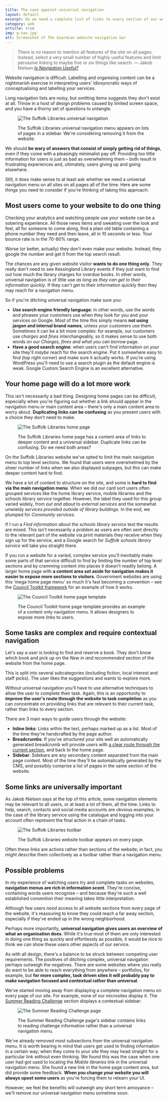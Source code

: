 ```yaml
---
title: The case against universal navigation
layout: default
excerpt: Do we need a complete list of links to every section of our website on every page? Or can we offer simple signposts to major pages and contextual links?
category: web
article: true
img: g-nav.jpg
alt: Screenshot of The Guardian website navigation bar
---
```


> There is no reason to mention all features of the site on all pages. Instead, select a very small number of highly useful features and limit pervasive linking to maybe five or six things like search. &#8212; Jakob Nielsen <cite>[Is Navigation Useful?](http://www.nngroup.com/articles/is-navigation-useful/)</cite>

Website navigation is difficult. Labelling and organising content can be a nightmarish exercise in interpreting users' idiosyncratic ways of conceptualising and labelling your services.

Long navigation lists are noisy, but omitting items suggests they don't exist at all. Throw in a host of design problems caused by limited screen space, and you have a thorny set of questions to untangle.

<figure class="figure">

<img src="/images/sl-sidebar.png" alt="The Suffolk Libraries universal navigation">

<figcaption class="figcaption"><p>The Suffolk Libraries universal navigation menu appears on lots of pages in a sidebar. We're considering removing it from the website.</p></figcaption>

</figure>

We should __be wary of answers that consist of simply getting rid of things__, even if they come with a pleasingly minimalist pay off. Providing too little information for users is just as bad as overwhelming them &#8211; both result in frustrating experiences and, ultimately, users giving up and going elsewhere.

Still, it does make sense to at least ask whether we need a universal navigation menu on all sites on all pages all of the time. Here are some things you need to consider if you're thinking of taking this approach:

## Most users come to your website to do one thing

Checking your analytics and watching people use your website can be a sobering experience. All those news items and sweating over the look and feel, all for someone to come along, find a plain old table containing a phone number they need and then leave, all in 10 seconds or less. Your bounce rate is in the 70-80% range.

Worse (or better, actually) they don't even make your website. Instead, they google the number and get it from the top search result.

The chances are any given website visitor __wants to do one thing only__. They really don't need to see Kessingland Library events if they just want to find out how much the library charges for overdue books. In other words, universal navigation is of little use _as long as they can get to their information quickly_. If they can't get to their information quickly then they may reach for a navigation menu.

So if you're ditching universal navigation make sure you:

- __Use search engine friendly language__: in other words, use the words and phrases your customers use when they look for you and your services on Google. Most of the time this simply means __not using jargon and internal brand names__, unless your customers use them. Sometimes it can be a bit more complex: for example, our customers use _charges_ and _fines_ interchangeably, so it makes sense to use both words on our <cite>Charges, fines and what you can borrow</cite> page.
- __Have a good search engine__: when users can't find information on your site they'll _maybe_ reach for the search engine. Put it somewhere easy to find (top right corner) and make sure it actually works. If you're using WordPress you'll need to use a search plugin as the default engine is weak. Google Custom Search Engine is an excellent alternative.

## Your home page will do a lot more work

This isn't necessarily a bad thing. Designing home pages can be difficult, especially when you're figuring out whether a link should appear in the navigation menu or main content area &#8211; there's only a main content area to worry about. __Duplicating links can be confusing__ as you present users with a choice they don't need to make.

<figure class="figure">

<img src="/images/sl-home-page.jpg" alt="The Suffolk Libraries home page">

<figcaption class="figcaption"><p>The Suffolk Libraries home page has a content area of links to deeper content and a universal sidebar. Duplicate links can be confusing. Do we need both areas?</p></figcaption>

</figure>

On the Suffolk Libraries website we've opted to limit the main navigation menu to top level sections. We found that users were overwhelmed by the sheer number of links when we also displayed subpages, but this can make deeper content hard to find.

We have a lot of content to structure on the site, and some is __hard to find via the main navigation menu__. When we did our card sort users often grouped services like the home library service, mobile libraries and the schools library service together. However, the label they used for this group varied widely, from _out and about_ to _external services_ and the somewhat unwieldy _services provided outside of library buildings_. In the end, we plumped for _Community services_.

If I run a _Find information about the schools library service_ test the results are mixed. This isn't necessarily a problem as users are often sent directly to the relevant part of the website via print materials they receive when they sign up for the service, and a Google search for _Suffolk schools library service_ will take you straight there.

If you run a website for a varied, complex service you'll inevitably make some parts of that service difficult to find by limiting the number of top level sections and by cramming content into places it doesn't readily belong. A larger home page with __a content area set aside for navigation makes it easier to expose more sections to visitors__. Government websites are using this &#8216;mega home page menu&#8217; so much it's fast becoming a convention &#8211; see the [Council Toolkit framework](http://counciltoolkit.org/template-examples/home.html) for an example of how it works.

<figure class="figure">

<img src="/images/council-toolkit.jpg" alt="The Council Toolkit home page template">

<figcaption class="figcaption"><p>The Council Toolkit home page template provides an example of a content only navigation menu. It allows designers to expose more links to users.</p></figcaption>

</figure>

## Some tasks are complex and require contextual navigation

Let's say a user is looking to find and reserve a book. They don't know which book and pick up on the _New in and recommended_ section of the website from the home page.

This is split into several subcategories (including fiction, local interest and staff picks). The user likes the suggestions and wants to explore more.

Without universal navigation you'll have to use alternative techniques to allow the user to complete their task. Again, this is an opportunity to __improve the user's route through the website to task completion__ as you can concentrate on providing links that are relevant to their current task, rather than links to every section.

There are 3 main ways to guide users through the website:

- __Inline links__: Links within the text, perhaps marked up as a list. Most of the time they're handcrafted by the page author.
- __Breadcrumbs__: If you've structured your site well an automatically generated breadcrumb will provide users with [a clear route through the current section](http://www.nngroup.com/articles/breadcrumb-navigation-useful/), and back to the home page.
- __Sidebar__: Sidebars are any secondary content separated from the main page content. Most of the time they'll be automatically generated by the CMS, and possibly comprise a list of pages in the same section of the website.

## Some links are universally important

As Jakob Nielsen says at the top of this article, some navigation elements may be relevant to all users, or at least a lot of them, all the time. Links to help, search, contacts and social media accounts are obvious examples; in the case of the library service using the catalogue and logging into your account often represent the final action in a chain of tasks.

<figure class="figure">

<img src="/images/sl-toolbar.jpg" alt="The Suffolk Libraries toolbar">

<figcaption class="figcaption"><p>The Suffolk Libraries website toolbar appears on every page.</p></figcaption>

</figure>

Often these links are actions rather than sections of the website; in fact, you might describe them collectively as a toolbar rather than a navigation menu.

## Possible problems

In my experience of watching users try and complete tasks on websites, __navigation menus are rich in information scent__. They're concise, containing words users recognise &#8211; and because they're such a well established convention their meaning takes little interpretation.

Although few users _need_ access to all website sections from every page of the website, it's reassuring to know they could reach a far away section, especially if they've ended up in the wrong neighborhood.

Perhaps more importantly, __universal navigation gives users an overview of what an organisation does__. While it's true most of them are only interested in doing one thing as quickly and effortlessly as possible, it would be nice to think we can show these users other aspects of our service.

As with all design, there's a balance to be struck between competing user requirements. The positives of ditching complex, universal navigation perhaps outweigh the negatives. There are some websites where you really do want to be able to reach everything from anywhere &#8211; portfolios, for example, but __for more complex, task driven sites it will probably pay to make navigation focused and contextual rather than universal__.

We've started moving away from displaying a complete navigation menu on every page of our site. For example, none of our microsites display it. The [Summer Reading Challenge](http://suffolklibraries.co.uk/events-activities/summer-reading-challenge-2015) section displays a contextual sidebar:

<figure class="figure">

<img src="/images/sl-src.jpg" alt="The Summer Reading Challenge page">

<figcaption class="figcaption"><p>The Summer Reading Challenge page's sidebar contains links to reading challenge information rather than a universal navigation menu.</p></figcaption>

</figure>

We've already removed most subsections from the universal navigation menu. It is worth bearing in mind that users get used to finding information in a certain way; when they come to your site they may head straight for a particular link without even thinking. We found this was the case when one user had got used to locating the _Mobile libraries_ link in the universal navigation menu. She found a new link in the home page content area, but did provide some feedback. __When you change your website you will always upset some users__ as you're forcing them to relearn your UI.

However, we feel the benefits will outweigh any short term annoyance &#8211; we'll remove our universal navigation menu sometime soon.
